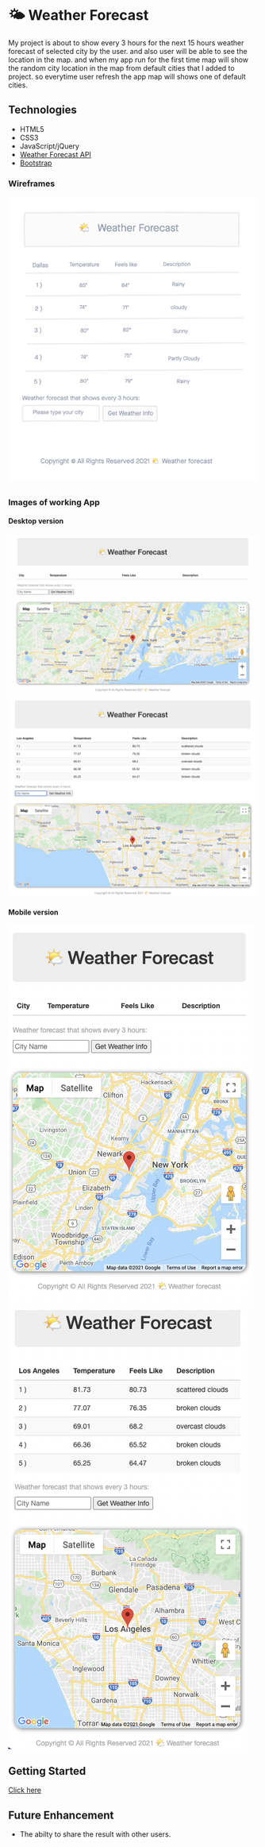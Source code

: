 # 🌤 Weather Forecast

My project is about to show every 3 hours for the next 15 hours weather forecast of selected city by the user. and also user will be able to see the location in the map.
and when my app run for the first time map will show the random city location in the map from default cities that I added to project. so everytime user refresh the app map will shows one of default cities.

## Technologies
- HTML5
- CSS3
- JavaScript/jQuery
- [Weather Forecast API](http://openweathermap.org/forecast16)
- [Bootstrap](https://getbootstrap.com)

### Wireframes
![screenshot](img/weatherApp-wireframe.png)

##

### Images of working App
 #### Desktop version
![firstScreen](./img/firstScreen.png) 
![thirdScreen](./img/thirdScreen.png)
 #### Mobile version
![secondScreen](img/secondScreen.png)
![fourthScreen](img/fourthScreen.png)
##


## Getting Started
[Click here](https://avisa-ga.github.io/first-web-app-project/)

## Future Enhancement
- The abilty to share the result with other users.

